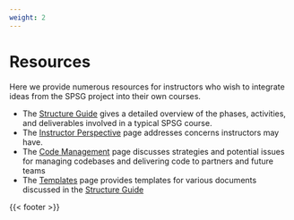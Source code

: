 ```yaml
---
weight: 2
---
```


# Resources

Here we provide numerous resources for instructors who wish to integrate ideas
from the SPSG project into their own courses.

* The [Structure Guide](structure_guide) gives a detailed overview of the
  phases, activities, and deliverables involved in a typical SPSG course.
* The [Instructor Perspective](instructor_perspective) page addresses
  concerns instructors may have.
* The [Code Management](code_management) page discusses strategies and
  potential issues for managing codebases and delivering code to partners and
  future teams
* The [Templates](templates) page provides templates for various documents
  discussed in the [Structure Guide](structure_guide)


{{< footer >}}
